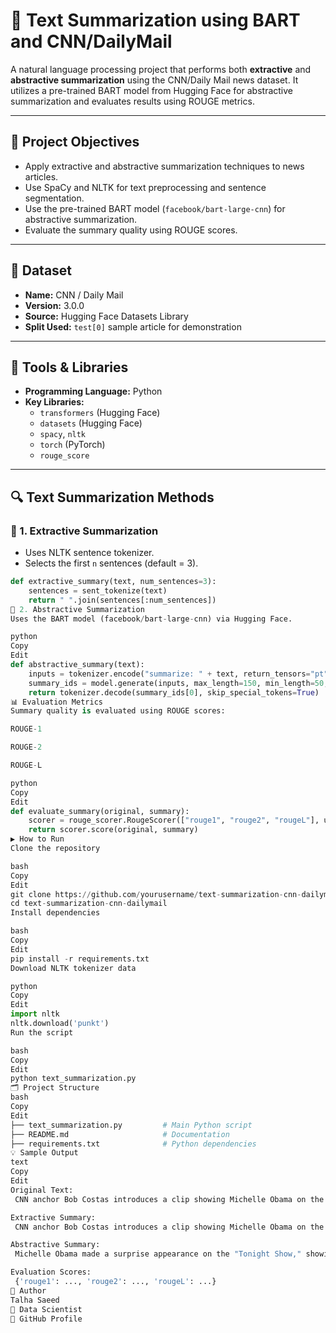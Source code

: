 # 📝 Text Summarization using BART and CNN/DailyMail

A natural language processing project that performs both **extractive** and **abstractive summarization** using the CNN/Daily Mail news dataset. It utilizes a pre-trained BART model from Hugging Face for abstractive summarization and evaluates results using ROUGE metrics.

---

## 📌 Project Objectives

- Apply extractive and abstractive summarization techniques to news articles.
- Use SpaCy and NLTK for text preprocessing and sentence segmentation.
- Use the pre-trained BART model (`facebook/bart-large-cnn`) for abstractive summarization.
- Evaluate the summary quality using ROUGE scores.

---

## 🧾 Dataset

- **Name:** CNN / Daily Mail
- **Version:** 3.0.0
- **Source:** Hugging Face Datasets Library
- **Split Used:** `test[0]` sample article for demonstration

---

## 🧰 Tools & Libraries

- **Programming Language:** Python
- **Key Libraries:**
  - `transformers` (Hugging Face)
  - `datasets` (Hugging Face)
  - `spacy`, `nltk`
  - `torch` (PyTorch)
  - `rouge_score`

---

## 🔍 Text Summarization Methods

### 📌 1. Extractive Summarization
- Uses NLTK sentence tokenizer.
- Selects the first `n` sentences (default = 3).

```python
def extractive_summary(text, num_sentences=3):
    sentences = sent_tokenize(text)
    return " ".join(sentences[:num_sentences])
📌 2. Abstractive Summarization
Uses the BART model (facebook/bart-large-cnn) via Hugging Face.

python
Copy
Edit
def abstractive_summary(text):
    inputs = tokenizer.encode("summarize: " + text, return_tensors="pt", max_length=1024, truncation=True)
    summary_ids = model.generate(inputs, max_length=150, min_length=50, length_penalty=2.0, num_beams=4, early_stopping=True)
    return tokenizer.decode(summary_ids[0], skip_special_tokens=True)
📊 Evaluation Metrics
Summary quality is evaluated using ROUGE scores:

ROUGE-1

ROUGE-2

ROUGE-L

python
Copy
Edit
def evaluate_summary(original, summary):
    scorer = rouge_scorer.RougeScorer(["rouge1", "rouge2", "rougeL"], use_stemmer=True)
    return scorer.score(original, summary)
▶️ How to Run
Clone the repository

bash
Copy
Edit
git clone https://github.com/yourusername/text-summarization-cnn-dailymail.git
cd text-summarization-cnn-dailymail
Install dependencies

bash
Copy
Edit
pip install -r requirements.txt
Download NLTK tokenizer data

python
Copy
Edit
import nltk
nltk.download('punkt')
Run the script

bash
Copy
Edit
python text_summarization.py
🗂️ Project Structure
bash
Copy
Edit
├── text_summarization.py         # Main Python script
├── README.md                     # Documentation
├── requirements.txt              # Python dependencies
💡 Sample Output
text
Copy
Edit
Original Text:
 CNN anchor Bob Costas introduces a clip showing Michelle Obama on the "Tonight Show." She appears in a comedy bit, with Will Ferrell and Jimmy Fallon. Costas comments on her jump rope moves: "Impressive."

Extractive Summary:
 CNN anchor Bob Costas introduces a clip showing Michelle Obama on the "Tonight Show." She appears in a comedy bit, with Will Ferrell and Jimmy Fallon. Costas comments on her jump rope moves: "Impressive."

Abstractive Summary:
 Michelle Obama made a surprise appearance on the "Tonight Show," showing off her jump rope moves. Bob Costas was impressed by her performance in a comedy bit with Jimmy Fallon and Will Ferrell.

Evaluation Scores:
 {'rouge1': ..., 'rouge2': ..., 'rougeL': ...}
👤 Author
Talha Saeed
📍 Data Scientist
🔗 GitHub Profile
